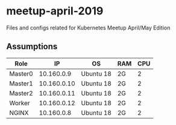 # meetup-april-2019
Files and configs related for Kubernetes Meetup April/May Edition

## Assumptions

|Role|IP|OS|RAM|CPU|
|----|----|----|----|----|
|Master0|10.160.0.9|Ubuntu 18|2G|2|
|Master1|10.160.0.10|Ubuntu 18|2G|2|
|Master2|10.160.0.11|Ubuntu 18|2G|2|
|Worker|10.160.0.12|Ubuntu 18|2G|2|
|NGINX|10.160.0.8|Ubuntu 18|2G|2|
